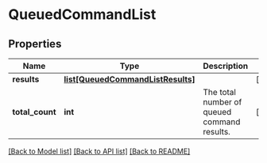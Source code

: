 # QueuedCommandList

## Properties
Name | Type | Description | Notes
------------ | ------------- | ------------- | -------------
**results** | [**list[QueuedCommandListResults]**](QueuedCommandListResults.md) |  | [optional] 
**total_count** | **int** | The total number of queued command results. | [optional] 

[[Back to Model list]](../README.md#documentation-for-models) [[Back to API list]](../README.md#documentation-for-api-endpoints) [[Back to README]](../README.md)

